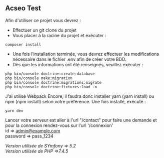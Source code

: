 ## Acseo Test



Afin d'utiliser ce projet vous devrez :
* Effectuer un git clone du projet
* Vous placer à la racine du projet et exécuter :
```
composer install
```
* Une fois l'installation terminée, vous devrez effectuer les modifications nécessaire dans le fichier .env afin de créer votre BDD.
* Dès que les informations ont été renseignés, veuillez exécuter :
```
php bin/console doctrine:create:database
php bin/console make:migration
php bin/console doctrine:migrations:migrate
php bin/console doctrine:fixtures:load -n
```

J'ai utilisé Webpack Encore, il faudra donc installer yarn (yarn install) ou npm (npm install) selon votre préférence. Une fois installé, exécuté :
```
yarn dev

```

Lancer votre serveur est aller à l'url "/contact" pour faire une demande et pour la connexion rendez-vous sur l'url '/connexion'  
id => admin@example.com  
password => pass_1234  

*Version utilisée de SYmfony => 5.2*  
*Version utilisée de PHP =>7.4.5*
